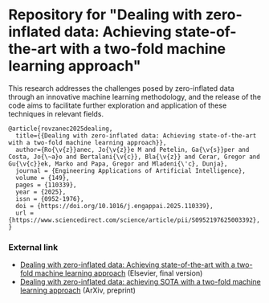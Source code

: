 # Repository for "Dealing with zero-inflated data: Achieving state-of-the-art with a two-fold machine learning approach"

This research addresses the challenges posed by zero-inflated data through an innovative machine learning methodology, and the release of the code aims to facilitate further exploration and application of these techniques in relevant fields.

```
@article{rovzanec2025dealing,
  title={{Dealing with zero-inflated data: Achieving state-of-the-art with a two-fold machine learning approach}},
  author={Ro{\v{z}}anec, Jo{\v{z}}e M and Petelin, Ga{\v{s}}per and Costa, Jo{\~a}o and Bertalani{\v{c}}, Bla{\v{z}} and Cerar, Gregor and Gu{\v{c}}ek, Marko and Papa, Gregor and Mladeni{\'c}, Dunja},
  journal = {Engineering Applications of Artificial Intelligence},
  volume = {149},
  pages = {110339},
  year = {2025},
  issn = {0952-1976},
  doi = {https://doi.org/10.1016/j.engappai.2025.110339},
  url = {https://www.sciencedirect.com/science/article/pii/S0952197625003392},
}
```

### External link

- [Dealing with zero-inflated data: Achieving state-of-the-art with a two-fold machine learning approach](https://doi.org/10.1016/j.engappai.2025.110339) (Elsevier, final version)
- [Dealing with zero-inflated data: achieving SOTA with a two-fold machine learning approach](https://arxiv.org/abs/2310.08088) (ArXiv, preprint)
